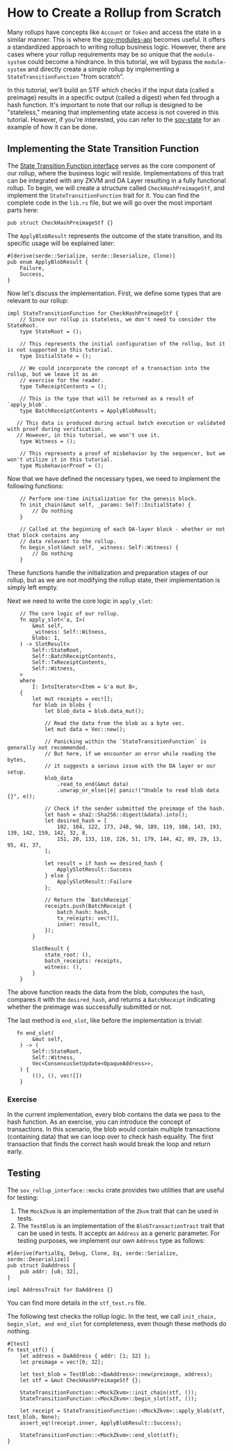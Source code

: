# How to Create a Rollup from Scratch

Many rollups have concepts like `Account` or `Token` and access the state in a similar manner. This is where the [sov-modules-api](../../module-system/sov-modules-api/README.md) becomes useful. It offers a standardized approach to writing rollup business logic. However, there are cases where your rollup requirements may be so unique that the `module-system` could become a hindrance. In this tutorial, we will bypass the `module-system` and directly create a simple rollup by implementing a `StateTransitionFunction` "from scratch".

In this tutorial, we’ll build an STF which checks if the input data (called a preimage) results in a specific output (called a digest) when fed through a hash function. It's important to note that our rollup is designed to be "stateless," meaning that implementing state access is not covered in this tutorial. However, if you're interested, you can refer to the [sov-state](../../module-system/sov-state/README.md) for an example of how it can be done.

## Implementing the State Transition Function

The [State Transition Function
interface](../../rollup-interface/specs/interfaces/stf.md) serves as the core component of our rollup, where the business logic will reside.
Implementations of this trait can be integrated with any ZKVM and DA Layer resulting in a fully functional rollup. To begin, we will create a structure called `CheckHashPreimageStf`, and implement the `StateTransitionFunction` trait for it. You can find the complete code in the `lib.rs` file, but we will go over the most important parts here:

```rust, ignore
pub struct CheckHashPreimageStf {}
```

The `ApplyBlobResult` represents the outcome of the state transition, and its specific usage will be explained later:

```rust, ignore
#[derive(serde::Serialize, serde::Deserialize, Clone)]
pub enum ApplyBlobResult {
    Failure,
    Success,
}
```

Now let's discuss the implementation. First, we define some types that are relevant to our rollup:

```rust, ignore
impl StateTransitionFunction for CheckHashPreimageStf {
    // Since our rollup is stateless, we don't need to consider the StateRoot.
    type StateRoot = ();

    // This represents the initial configuration of the rollup, but it is not supported in this tutorial.
    type InitialState = ();

    // We could incorporate the concept of a transaction into the rollup, but we leave it as an
    // exercise for the reader.
    type TxReceiptContents = ();

    // This is the type that will be returned as a result of `apply_blob`.
    type BatchReceiptContents = ApplyBlobResult;

   // This data is produced during actual batch execution or validated with proof during verification.
   // However, in this tutorial, we won't use it.
    type Witness = ();

    // This represents a proof of misbehavior by the sequencer, but we won't utilize it in this tutorial.
    type MisbehaviorProof = ();
```

Now that we have defined the necessary types, we need to implement the following functions:

```rust, ignore
    // Perform one-time initialization for the genesis block.
    fn init_chain(&mut self, _params: Self::InitialState) {
        // Do nothing
    }

    // Called at the beginning of each DA-layer block - whether or not that block contains any
    // data relevant to the rollup.
    fn begin_slot(&mut self, _witness: Self::Witness) {
        // Do nothing
    }
```

These functions handle the initialization and preparation stages of our rollup, but as we are not modifying the rollup state, their implementation is simply left empty.

Next we need to write the core logic in `apply_slot`:

```rust, ignore
    // The core logic of our rollup.
    fn apply_slot<'a, I>(
        &mut self,
        _witness: Self::Witness,
        blobs: I,
    ) -> SlotResult<
        Self::StateRoot,
        Self::BatchReceiptContents,
        Self::TxReceiptContents,
        Self::Witness,
    >
    where
        I: IntoIterator<Item = &'a mut B>,
    {
        let mut receipts = vec![];
        for blob in blobs {
            let blob_data = blob.data_mut();

            // Read the data from the blob as a byte vec.
            let mut data = Vec::new();

            // Panicking within the `StateTransitionFunction` is generally not recommended.
            // But here, if we encounter an error while reading the bytes,
            // it suggests a serious issue with the DA layer or our setup.
            blob_data
                .read_to_end(&mut data)
                .unwrap_or_else(|e| panic!("Unable to read blob data {}", e));

            // Check if the sender submitted the preimage of the hash.
            let hash = sha2::Sha256::digest(&data).into();
            let desired_hash = [
                102, 104, 122, 173, 248, 98, 189, 119, 108, 143, 193, 139, 142, 159, 142, 32, 8,
                151, 20, 133, 110, 226, 51, 179, 144, 42, 89, 29, 13, 95, 41, 37,
            ];

            let result = if hash == desired_hash {
                ApplySlotResult::Success
            } else {
                ApplySlotResult::Failure
            };

            // Return the `BatchReceipt`
            receipts.push(BatchReceipt {
                batch_hash: hash,
                tx_receipts: vec![],
                inner: result,
            });
        }

        SlotResult {
            state_root: (),
            batch_receipts: receipts,
            witness: (),
        }
    }
```

The above function reads the data from the blob, computes the `hash`, compares it with the `desired_hash`, and returns a `BatchReceipt` indicating whether the preimage was successfully submitted or not.

The last method is `end_slot`, like before the implementation is trivial:

```rust, ignore
   fn end_slot(
        &mut self,
    ) -> (
        Self::StateRoot,
        Self::Witness,
        Vec<ConsensusSetUpdate<OpaqueAddress>>,
    ) {
        ((), (), vec![])
    }
```

### Exercise

In the current implementation, every blob contains the data we pass to the hash function.
As an exercise, you can introduce the concept of transactions. In this scenario,
the blob would contain multiple transactions (containing data) that we can loop over to check hash equality.
The first transaction that finds the correct hash would break the loop and return early.

## Testing

The `sov_rollup_interface::mocks` crate provides two utilities that are useful for testing:

1. The `MockZkvm` is an implementation of the `Zkvm` trait that can be used in tests.
1. The `TestBlob` is an implementation of the `BlobTransactionTrait` trait that can be used in tests. It accepts an `Address` as a generic parameter. For testing purposes, we implement our own `Address` type as follows:

```rust, ignore
#[derive(PartialEq, Debug, Clone, Eq, serde::Serialize, serde::Deserialize)]
pub struct DaAddress {
    pub addr: [u8; 32],
}

impl AddressTrait for DaAddress {}

```

You can find more details in the `stf_test.rs` file.

The following test checks the rollup logic. In the test, we call `init_chain, begin_slot, and end_slot` for completeness, even though these methods do nothing.

```rust, ignore
#[test]
fn test_stf() {
    let address = DaAddress { addr: [1; 32] };
    let preimage = vec![0; 32];

    let test_blob = TestBlob::<DaAddress>::new(preimage, address);
    let stf = &mut CheckHashPreimageStf {};

    StateTransitionFunction::<MockZkvm>::init_chain(stf, ());
    StateTransitionFunction::<MockZkvm>::begin_slot(stf, ());

    let receipt = StateTransitionFunction::<MockZkvm>::apply_blob(stf, test_blob, None);
    assert_eq!(receipt.inner, ApplyBlobResult::Success);

    StateTransitionFunction::<MockZkvm>::end_slot(stf);
}
```
